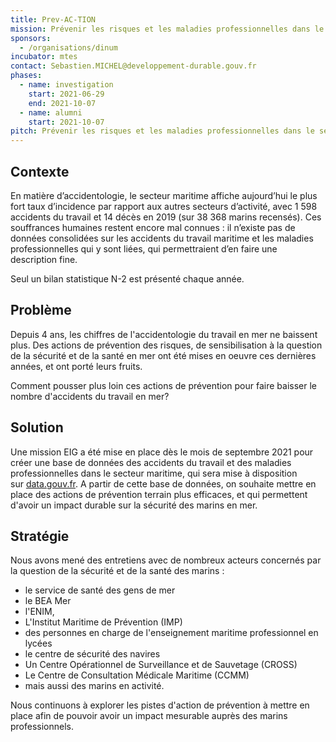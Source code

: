 ```yaml
---
title: Prev-AC-TION
mission: Prévenir les risques et les maladies professionnelles dans le secteur maritime
sponsors:
  - /organisations/dinum
incubator: mtes
contact: Sebastien.MICHEL@developpement-durable.gouv.fr
phases:
  - name: investigation
    start: 2021-06-29
    end: 2021-10-07
  - name: alumni
    start: 2021-10-07
pitch: Prévenir les risques et les maladies professionnelles dans le secteur maritime
---
```

## Contexte

En matière d’accidentologie, le secteur maritime affiche aujourd’hui le plus fort taux d’incidence par rapport aux autres secteurs d’activité, avec 1 598 accidents du travail et 14 décès en 2019 (sur 38 368 marins recensés). Ces souffrances humaines restent encore mal connues : il n’existe pas de données consolidées sur les accidents du travail maritime et les maladies professionnelles qui y sont liées, qui permettraient d’en faire une description fine. 

Seul un bilan statistique N-2 est présenté chaque année.

## Problème

Depuis 4 ans, les chiffres de l'accidentologie du travail en mer ne baissent plus. Des actions de prévention des risques, de sensibilisation à la question de la sécurité et de la santé en mer ont été mises en oeuvre ces dernières années, et ont porté leurs fruits. 

Comment pousser plus loin ces actions de prévention pour faire baisser le nombre d'accidents du travail en mer?

## Solution

Une mission EIG a été mise en place dès le mois de septembre 2021 pour créer une base de données des accidents du travail et des maladies professionnelles dans le secteur maritime, qui sera mise à disposition sur [data.gouv.fr](https://www.data.gouv.fr/fr/). A partir de cette base de données, on souhaite mettre en place des actions de prévention terrain plus efficaces, et qui permettent d'avoir un impact durable sur la sécurité des marins en mer.

## Stratégie

Nous avons mené des entretiens avec de nombreux acteurs concernés par la question de la sécurité et de la santé des marins : 

* le service de santé des gens de mer
* le BEA Mer
* l'ENIM,
* L'Institut Maritime de Prévention (IMP)
* des personnes en charge de l'enseignement maritime professionnel en lycées
* le centre de sécurité des navires
* Un Centre Opérationnel de Surveillance et de Sauvetage (CROSS)
* Le Centre de Consultation Médicale Maritime (CCMM)
* mais aussi des marins en activité.

Nous continuons à explorer les pistes d'action de prévention à mettre en place afin de pouvoir avoir un impact mesurable auprès des marins professionnels.
